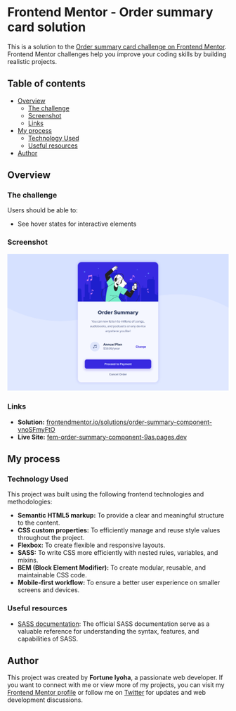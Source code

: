 # Frontend Mentor - Order summary card solution

This is a solution to the [Order summary card challenge on Frontend Mentor](https://www.frontendmentor.io/challenges/order-summary-component-QlPmajDUj). Frontend Mentor challenges help you improve your coding skills by building realistic projects.

## Table of contents

- [Overview](#overview)
  - [The challenge](#the-challenge)
  - [Screenshot](#screenshot)
  - [Links](#links)
- [My process](#my-process)
  - [Technology Used](#technology-used)
  - [Useful resources](#useful-resources)
- [Author](#author)

## Overview

### The challenge

Users should be able to:

- See hover states for interactive elements

### Screenshot

![website preview](screenshots/order-summary-component-desktop.png)

### Links

- **Solution:** [frontendmentor.io/solutions/order-summary-component-vnoSFmyFtO](https://www.frontendmentor.io/solutions/order-summary-component-vnoSFmyFtO)
- **Live Site:** [fem-order-summary-component-9as.pages.dev](https://fem-order-summary-component-9as.pages.dev)

## My process

### Technology Used

This project was built using the following frontend technologies and methodologies:

- **Semantic HTML5 markup:** To provide a clear and meaningful structure to the content.
- **CSS custom properties:** To efficiently manage and reuse style values throughout the project.
- **Flexbox:** To create flexible and responsive layouts.
- **SASS:** To write CSS more efficiently with nested rules, variables, and mixins.
- **BEM (Block Element Modifier):** To create modular, reusable, and maintainable CSS code.
- **Mobile-first workflow:** To ensure a better user experience on smaller screens and devices.

### Useful resources

- [SASS documentation](https://sass-lang.com/documentation): The official SASS documentation serve as a valuable reference for understanding the syntax, features, and capabilities of SASS.

## Author

This project was created by **Fortune Iyoha**, a passionate web developer. If you want to connect with me or view more of my projects, you can visit my [Frontend Mentor profile](https://www.frontendmentor.io/profile/fortune-i-o) or follow me on [Twitter](https://twitter.com/fortuneiyoha) for updates and web development discussions.
